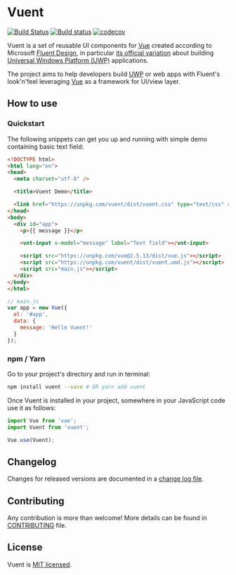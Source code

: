# Vuent

[![Build Status](https://travis-ci.com/arturmiz/vuent.svg?branch=master)](https://travis-ci.com/arturmiz/vuent)
[![Build status](https://ci.appveyor.com/api/projects/status/4skkgpjpg1j8nhi6/branch/master?svg=true)](https://ci.appveyor.com/project/arturmiz/vuent/branch/master)
[![codecov](https://codecov.io/gh/arturmiz/vuent/branch/master/graph/badge.svg)](https://codecov.io/gh/arturmiz/vuent)

Vuent is a set of reusable UI components for [Vue][vue] created according to Microsoft [Fluent Design][fluent], in particular [its official variation][fluent-uwp] about building [Universal Windows Platform (UWP)][uwp] applications.

The project aims to help developers build [UWP][uwp] or web apps with Fluent's look'n'feel leveraging [Vue][vue] as a framework for UI/view layer.

## How to use

### Quickstart

The following snippets can get you up and running with simple demo containing basic text field:

```html
<!DOCTYPE html>
<html lang="en">
<head>
  <meta charset="utf-8" />

  <title>Vuent Demo</title>

  <link href="https://unpkg.com/vuent/dist/vuent.css" type="text/css" rel="stylesheet" media="screen" />
</head>
<body>
  <div id="app">
    <p>{{ message }}</p>

    <vnt-input v-model="message" label="Text field"></vnt-input>

    <script src="https://unpkg.com/vue@2.5.13/dist/vue.js"></script>
    <script src="https://unpkg.com/vuent/dist/vuent.umd.js"></script>
    <script src="main.js"></script>
  </div>
</body>
</html>
```

```javascript
// main.js
var app = new Vue({
  el: '#app',
  data: {
    message: 'Hello Vuent!'
  }
});
```

### npm / Yarn

Go to your project's directory and run in terminal:

```bash
npm install vuent --save # OR yarn add vuent
```

Once Vuent is installed in your project, somewhere in your JavaScript code use it as follows:

```js
import Vue from 'vue';
import Vuent from 'vuent';

Vue.use(Vuent);
```

## Changelog

Changes for released versions are documented in a [change log file][changelog-file].

## Contributing

Any contribution is more than welcome! More details can be found in [CONTRIBUTING][contributing-file] file.

## License

Vuent is [MIT licensed](https://github.com/arturmiz/vuent/blob/master/LICENSE).

[vue]: https://vuejs.org
[fluent]: https://fluent.microsoft.com/
[fluent-uwp]: https://developer.microsoft.com/en-us/windows/apps/design
[uwp]: https://developer.microsoft.com/en-us/windows/apps
[contributing-file]: https://github.com/arturmiz/vuent/blob/master/.github/CONTRIBUTING.md
[changelog-file]: https://github.com/arturmiz/vuent/blob/master/CHANGELOG.md]
